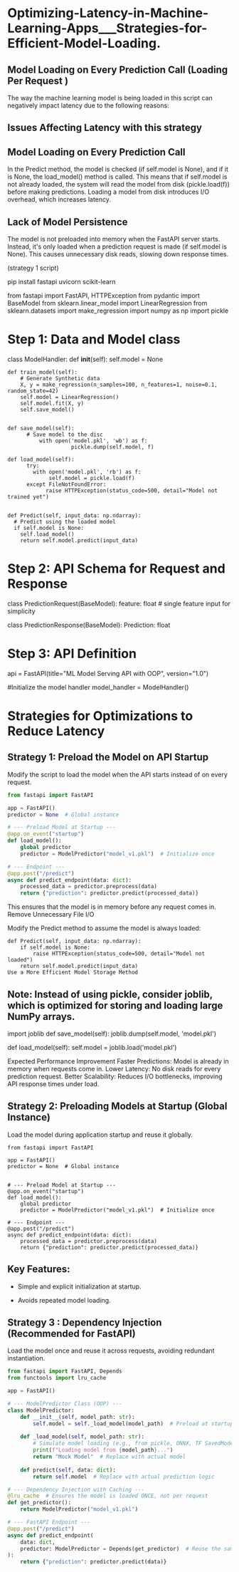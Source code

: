 # Optimizing-Latency-in-Machine-Learning-Apps___Strategies-for-Efficient-Model-Loading.

## Model Loading on Every Prediction Call (Loading Per Request )
The way the machine learning model is being loaded in this script can negatively impact latency due to the following reasons:

## Issues Affecting Latency with this strategy

## Model Loading on Every Prediction Call

In the Predict method, the model is checked (if self.model is None), and if it is None, the load_model() method is called.
This means that if self.model is not already loaded, the system will read the model from disk (pickle.load(f)) before making predictions.
Loading a model from disk introduces I/O overhead, which increases latency.

## Lack of Model Persistence

The model is not preloaded into memory when the FastAPI server starts.
Instead, it's only loaded when a prediction request is made (if self.model is None).
This causes unnecessary disk reads, slowing down response times.

(strategy 1 script)

pip install fastapi uvicorn scikit-learn

from fastapi import FastAPI, HTTPException
from pydantic import BaseModel
from sklearn.linear_model import LinearRegression
from sklearn.datasets import make_regression
import numpy as np
import pickle

# Step 1: Data and Model class
class ModelHandler:
    def __init__(self):
        self.model = None

    def train_model(self):
        # Generate Synthetic data
        X, y = make_regression(n_samples=100, n_features=1, noise=0.1, random_state=42)
        self.model = LinearRegression()
        self.model.fit(X, y)
        self.save_model()


    def save_model(self):
          # Save model to the disc
              with open('model.pkl', 'wb') as f:
                        pickle.dump(self.model, f)

    def load_model(self):
          try:
            with open('model.pkl', 'rb') as f:
                 self.model = pickle.load(f)
          except FileNotFoundError:
                raise HTTPException(status_code=500, detail="Model not trained yet")


    def Predict(self, input_data: np.ndarray):
      # Predict using the loaded model
      if self.model is None:
        self.load_model()
        return self.model.predict(input_data)

# Step 2: API Schema for Request and Response

class PredictionRequest(BaseModel):
    feature: float  # single feature input for simplicity

class PredictionResponse(BaseModel):
    Prediction: float

# Step 3: API Definition
api = FastAPI(title="ML Model Serving API with OOP", version="1.0")

#Initialize the model handler
model_handler = ModelHandler()




# Strategies for Optimizations to Reduce Latency

## Strategy 1: Preload the Model on API Startup
Modify the script to load the model when the API starts instead of on every request.

```python
from fastapi import FastAPI

app = FastAPI()
predictor = None  # Global instance

# --- Preload Model at Startup ---
@app.on_event("startup")
def load_model():
    global predictor
    predictor = ModelPredictor("model_v1.pkl")  # Initialize once

# --- Endpoint ---
@app.post("/predict")
async def predict_endpoint(data: dict):
    processed_data = predictor.preprocess(data)
    return {"prediction": predictor.predict(processed_data)}
```

This ensures that the model is in memory before any request comes in.
Remove Unnecessary File I/O



Modify the Predict method to assume the model is always loaded:

```
def Predict(self, input_data: np.ndarray):
    if self.model is None:
        raise HTTPException(status_code=500, detail="Model not loaded")
    return self.model.predict(input_data)
Use a More Efficient Model Storage Method
```

## Note: Instead of using pickle, consider joblib, which is optimized for storing and loading large NumPy arrays.


import joblib
def save_model(self):
    joblib.dump(self.model, 'model.pkl')

def load_model(self):
    self.model = joblib.load('model.pkl')
    
Expected Performance Improvement
Faster Predictions: Model is already in memory when requests come in.
Lower Latency: No disk reads for every prediction request.
Better Scalability: Reduces I/O bottlenecks, improving API response times under load.


## Strategy 2: Preloading Models at Startup (Global Instance)

Load the model during application startup and reuse it globally.

```
from fastapi import FastAPI

app = FastAPI()
predictor = None  # Global instance


# --- Preload Model at Startup ---
@app.on_event("startup")
def load_model():
    global predictor
    predictor = ModelPredictor("model_v1.pkl")  # Initialize once

# --- Endpoint ---
@app.post("/predict")
async def predict_endpoint(data: dict):
    processed_data = predictor.preprocess(data)
    return {"prediction": predictor.predict(processed_data)}
```

## Key Features:

* Simple and explicit initialization at startup.

* Avoids repeated model loading.

## Strategy 3 : Dependency Injection (Recommended for FastAPI)
Load the model once and reuse it across requests, avoiding redundant instantiation.

```python
from fastapi import FastAPI, Depends
from functools import lru_cache

app = FastAPI()

# --- ModelPredictor Class (OOP) ---
class ModelPredictor:
    def __init__(self, model_path: str):
        self.model = self._load_model(model_path)  # Preload at startup
    
    def _load_model(self, model_path: str):
        # Simulate model loading (e.g., from pickle, ONNX, TF SavedModel)
        print(f"Loading model from {model_path}...")
        return "Mock Model"  # Replace with actual model
    
    def predict(self, data: dict):
        return self.model  # Replace with actual prediction logic

# --- Dependency Injection with Caching ---
@lru_cache  # Ensures the model is loaded ONCE, not per request
def get_predictor():
    return ModelPredictor("model_v1.pkl")

# --- FastAPI Endpoint ---
@app.post("/predict")
async def predict_endpoint(
    data: dict, 
    predictor: ModelPredictor = Depends(get_predictor)  # Reuse the same instance
):
    return {"prediction": predictor.predict(data)}
```

